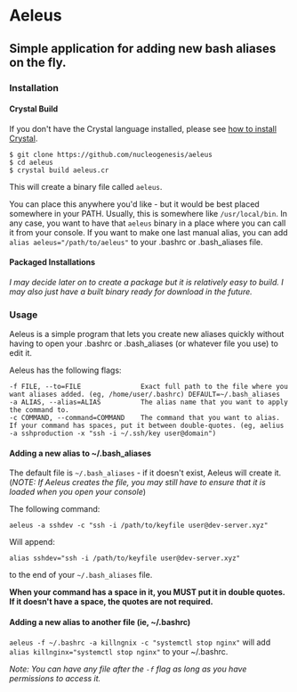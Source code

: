 # Aeleus

## Simple application for adding new bash aliases on the fly.

### Installation

#### Crystal Build

If you don't have the Crystal language installed, please see [how to install Crystal](https://crystal-lang.org/reference/installation/).

```
$ git clone https://github.com/nucleogenesis/aeleus
$ cd aeleus
$ crystal build aeleus.cr
```

This will create a binary file called `aeleus`.

You can place this anywhere you'd like - but it would be best placed somewhere in your PATH. Usually, this is somewhere like `/usr/local/bin`. In any case, you want to have that `aeleus` binary in a place where you can call it from your console. If you want to make one last manual alias, you can add `alias aeleus="/path/to/aeleus"` to your .bashrc or .bash_aliases file.

#### Packaged Installations

_I may decide later on to create a package but it is relatively easy to build. I may also just have a built binary ready for download in the future._

### Usage

Aeleus is a simple program that lets you create new aliases quickly without having to open your .bashrc or .bash_aliases (or whatever file you use) to edit it.

Aeleus has the following flags:

```
-f FILE, --to=FILE               Exact full path to the file where you want aliases added. (eg, /home/user/.bashrc) DEFAULT=~/.bash_aliases
-a ALIAS, --alias=ALIAS          The alias name that you want to apply the command to.
-c COMMAND, --command=COMMAND    The command that you want to alias. If your command has spaces, put it between double-quotes. (eg, aelius -a sshproduction -x "ssh -i ~/.ssh/key user@domain")
```

#### Adding a new alias to ~/.bash_aliases
The default file is `~/.bash_aliases` - if it doesn't exist, Aeleus will create it. (_NOTE: If Aeleus creates the file, you may still have to ensure that it is loaded when you open your console_)

The following command:

`aeleus -a sshdev -c "ssh -i /path/to/keyfile user@dev-server.xyz"`

Will append:

`alias sshdev="ssh -i /path/to/keyfile user@dev-server.xyz"`

to the end of your `~/.bash_aliases` file.

**When your command has a space in it, you MUST put it in double quotes. If it doesn't have a space, the quotes are not required.**

#### Adding a new alias to another file (ie, ~/.bashrc)

`aeleus -f ~/.bashrc -a killngnix -c "systemctl stop nginx"` will add `alias killnginx="systemctl stop nginx"` to your ~/.bashrc.

*Note: You can have any file after the `-f` flag as long as you have permissions to access it.*